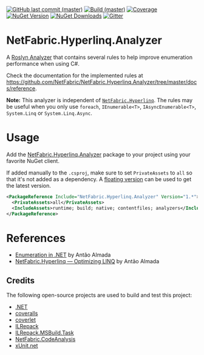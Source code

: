 [![GitHub last commit (master)](https://img.shields.io/github/last-commit/NetFabric/NetFabric.Hyperlinq.Analyzer/master.svg?style=flat-square&logo=github)](https://github.com/NetFabric/NetFabric.Hyperlinq.Analyzer/commits/master)
[![Build (master)](https://img.shields.io/github/workflow/status/NetFabric/NetFabric.Hyperlinq.Analyzer/.NET%20Core/master.svg?style=flat-square&logo=github)](https://github.com/NetFabric/NetFabric.Hyperlinq.Analyzer/actions)
[![Coverage](https://img.shields.io/coveralls/github/NetFabric/NetFabric.Hyperlinq.Analyzer/master?style=flat-square&logo=coveralls)](https://coveralls.io/github/NetFabric/NetFabric.Hyperlinq.Analyzer)
[![NuGet Version](https://img.shields.io/nuget/v/NetFabric.Hyperlinq.Analyzer.svg?style=flat-square&logo=nuget)](https://www.nuget.org/packages/NetFabric.Hyperlinq.Analyzer/)
[![NuGet Downloads](https://img.shields.io/nuget/dt/NetFabric.Hyperlinq.Analyzer.svg?style=flat-square&logo=nuget)](https://www.nuget.org/packages/NetFabric.Hyperlinq.Analyzer/) 
[![Gitter](https://img.shields.io/gitter/room/netfabric/netfabric.hyperlinq.analyzer?style=flat-square&logo=gitter)](https://gitter.im/NetFabric/NetFabric.Hyperlinq.Analyzer)

# NetFabric.Hyperlinq.Analyzer

A [Roslyn Analyzer](https://docs.microsoft.com/en-us/visualstudio/code-quality/roslyn-analyzers-overview) that contains several rules to help improve enumeration performance when using C#.

Check the documentation for the implemented rules at https://github.com/NetFabric/NetFabric.Hyperlinq.Analyzer/tree/master/docs/reference.

**Note:** This analyzer is independent of [`NetFabric.Hyperlinq`](https://github.com/NetFabric/NetFabric.Hyperlinq). The rules may be useful when you only use `foreach`, `IEnumerable<T>`, `IAsyncEnumerable<T>`, `System.Linq` or `System.Linq.Async`.

# Usage

Add the [NetFabric.Hyperlinq.Analyzer](https://www.nuget.org/packages/NetFabric.Hyperlinq.Analyzer/) package to your project using your favorite NuGet client.

If added manually to the `.csproj`, make sure to set `PrivateAssets` to `all` so that it's not added as a dependency. A [floating version](https://docs.microsoft.com/en-us/nuget/concepts/dependency-resolution#floating-versions) can be used to get the latest version. 

``` xml
<PackageReference Include="NetFabric.Hyperlinq.Analyzer" Version="1.*">
  <PrivateAssets>all</PrivateAssets>
  <IncludeAssets>runtime; build; native; contentfiles; analyzers</IncludeAssets>
</PackageReference>
```

# References

- [Enumeration in .NET](https://blog.usejournal.com/enumeration-in-net-d5674921512e) by Antão Almada
- [NetFabric.Hyperlinq — Optimizing LINQ](https://medium.com/@antao.almada/netfabric-hyperlinq-optimizing-linq-348e02566cef) by Antão Almada

## Credits

The following open-source projects are used to build and test this project:

- [.NET](https://github.com/dotnet)
- [coveralls](https://coveralls.io)
- [coverlet](https://github.com/tonerdo/coverlet)
- [ILRepack](https://github.com/gluck/il-repack)
- [ILRepack.MSBuild.Task](https://github.com/peters/ILRepack.MSBuild.Task)
- [NetFabric.CodeAnalysis](https://github.com/NetFabric/NetFabric.CodeAnalysis)
- [xUnit.net](https://xunit.net/)
